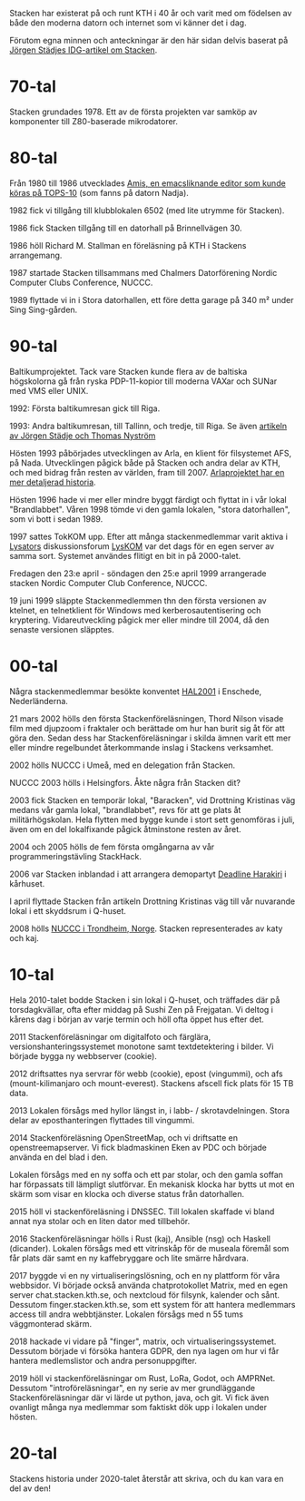 <!-- 
.. title: Stackens historia
.. slug: history
.. description: 
-->

Stacken har existerat på och runt KTH i 40 år och varit med om födelsen av
både den moderna datorn och internet som vi känner det i dag.

Förutom egna minnen och anteckningar är den här sidan delvis baserat på
[Jörgen Städjes IDG-artikel om
Stacken](https://techworld.idg.se/2.2524/1.454545/the-stacken-story/sida/1/det-borjade-med-z80).

# 70-tal

Stacken grundades 1978.  Ett av de första projekten var samköp av komponenter
till Z80-baserade mikrodatorer.

# 80-tal

Från 1980 till 1986 utvecklades [Amis, en emacsliknande editor som kunde
köras på TOPS-10](http://hack.org/mc/texts/amis.txt) (som fanns på datorn
Nadja).

1982 fick vi tillgång till klubblokalen 6502 (med lite utrymme för Stacken).

1986 fick Stacken tillgång till en datorhall på Brinnellvägen 30.

1986 höll Richard M. Stallman en föreläsning på KTH i Stackens arrangemang.

1987 startade Stacken tillsammans med Chalmers Datorförening Nordic Computer
Clubs Conference, NUCCC.

1989 flyttade vi in i Stora datorhallen, ett före detta garage på 340 m²
under Sing Sing-gården.

# 90-tal

Baltikumprojektet.  Tack vare Stacken kunde flera av de baltiska högskolorna
gå från ryska PDP-11-kopior till moderna VAXar och SUNar med VMS eller
UNIX.

1992: Första baltikumresan gick till Riga.

1993: Andra baltikumresan, till Tallinn, och tredje, till Riga. Se även [artikeln av Jörgen Städje och Thomas Nyström](http://www.teknikaliteter.se/2017/11/14/containeraffaren-ett-stycke-betydelsefull-teknikhistoria/)

Hösten 1993 påbörjades utvecklingen av Arla, en klient för filsystemet AFS,
på Nada. Utvecklingen pågick både på Stacken och andra delar av KTH, och med
bidrag från resten av världen, fram till 2007.
[Arlaprojektet har en mer detaljerad
historia](https://www.stacken.kth.se/project/arla/html/arla.html#SEC72).

Hösten 1996 hade vi mer eller mindre byggt färdigt och flyttat in i vår lokal
"Brandlabbet".
Våren 1998 tömde vi den gamla lokalen, "stora datorhallen", som vi bott i
sedan 1989.

1997 sattes TokKOM upp.  Efter att många stackenmedlemmar varit aktiva i
[Lysators](http://www.lysator.liu.se/) diskussionsforum
[LysKOM](http://www.lysator.liu.se/lyskom/) var det dags för en egen server
av samma sort.
Systemet användes flitigt en bit in på 2000-talet.

Fredagen den 23:e april - söndagen den 25:e april 1999 arrangerade stacken
Nordic Computer Club Conference, NUCCC.

19 juni 1999 släppte Stackenmedlemmen thn den första versionen av ktelnet, en
telnetklient för Windows med kerberosautentisering och kryptering.
Vidareutveckling pågick mer eller mindre till 2004, då den senaste versionen
släpptes.

# 00-tal

Några stackenmedlemmar besökte konventet
[HAL2001](http://www.stacken.kth.se/~haba/hal2001/) i Enschede,
Nederländerna.

21 mars 2002 hölls den första Stackenföreläsningen, Thord Nilson
visade film med djupzoom i fraktaler och berättade om hur han burit
sig åt för att göra den.
Sedan dess har Stackenföreläsningar i skilda ämnen varit ett mer eller mindre
regelbundet återkommande inslag i Stackens verksamhet.

2002 hölls NUCCC i Umeå, med en delegation från Stacken.

NUCCC 2003 hölls i Helsingfors.  Åkte några från Stacken dit?

2003 fick Stacken en temporär lokal, "Baracken", vid Drottning Kristinas väg
medans vår gamla lokal, "brandlabbet", revs för att ge plats åt
militärhögskolan.  Hela flytten med bygge kunde i stort sett genomföras i
juli, även om en del lokalfixande pågick åtminstone resten av året.

2004 och 2005 hölls de fem första omgångarna av vår programmeringstävling
StackHack.

2006 var Stacken inblandad i att arrangera demopartyt [Deadline
Harakiri](http://deadline.pseudohacker.org/harakiri/) i kårhuset.

I april flyttade Stacken från artikeln Drottning Kristinas väg till vår
nuvarande lokal i ett skyddsrum i Q-huset.

2008 hölls [NUCCC i Trondheim, Norge](https://rasmus.krats.se/2008/nuccc.sv).
Stacken representerades av katy och kaj.


# 10-tal

Hela 2010-talet bodde Stacken i sin lokal i Q-huset, och träffades där
på torsdagkvällar, ofta efter middag på Sushi Zen på Frejgatan.
Vi deltog i kårens dag i början av varje termin och höll ofta öppet
hus efter det.

2011
Stackenföreläsningar om digitalfoto och färglära,
versionshanteringssystemet monotone samt textdetektering i bilder.
Vi började bygga ny webbserver (cookie).

2012 driftsattes nya servrar för webb (cookie), epost (vingummi), och
afs (mount-kilimanjaro och mount-everest).
Stackens afscell fick plats för 15 TB data.

2013
Lokalen försågs med hyllor längst in, i labb- / skrotavdelningen.
Stora delar av eposthanteringen flyttades till vingummi.


2014
Stackenföreläsning OpenStreetMap, och vi driftsatte en openstreemapserver.
Vi fick bladmaskinen Eken av PDC och började använda en del blad i den.

Lokalen försågs med en ny soffa och ett par stolar, och den gamla
soffan har förpassats till lämpligt slutförvar.
En mekanisk klocka har bytts ut mot en skärm som visar en klocka och
diverse status från datorhallen.



2015 höll vi stackenföreläsning i DNSSEC.  Till lokalen skaffade vi
bland annat nya stolar och en liten dator med tillbehör.

2016 Stackenföreläsningar hölls i Rust (kaj), Ansible (nsg) och Haskell (dicander).
Lokalen försågs med ett vitrinskåp för de museala föremål som får
plats där samt en ny kaffebryggare och lite smärre hårdvara.

2017 byggde vi en ny virtualiseringslösning, och en ny plattform för våra
webbsidor. Vi började också använda chatprotokollet Matrix, med en egen server
chat.stacken.kth.se, och nextcloud för filsynk, kalender och sånt. Dessutom
finger.stacken.kth.se, som ett system för att hantera medlemmars access till
andra webbtjänster. Lokalen försågs med n 55 tums väggmonterad skärm.

2018 hackade vi vidare på "finger", matrix, och virtualiseringssystemet.
Dessutom började vi försöka hantera GDPR, den nya lagen om hur vi får
hantera medlemslistor och andra personuppgifter.

2019 höll vi stackenföreläsningar om Rust, LoRa, Godot, och AMPRNet.
Dessutom "introföreläsningar", en ny serie av mer grundläggande
Stackenföreläsningar där vi lärde ut python, java, och git.
Vi fick även ovanligt många nya medlemmar som faktiskt dök upp i
lokalen under hösten.


# 20-tal

Stackens historia under 2020-talet återstår att skriva, och du kan
vara en del av den!
